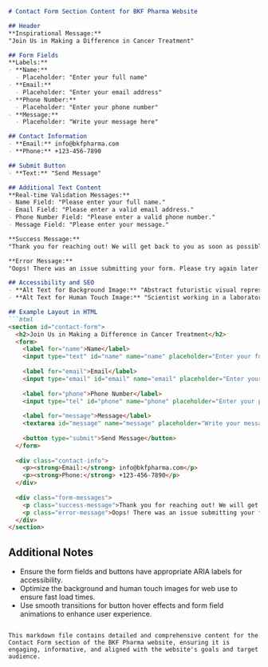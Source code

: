 ```markdown
# Contact Form Section Content for BKF Pharma Website

## Header
**Inspirational Message:**
"Join Us in Making a Difference in Cancer Treatment"

## Form Fields
**Labels:**
- **Name:** 
  - Placeholder: "Enter your full name"
- **Email:** 
  - Placeholder: "Enter your email address"
- **Phone Number:** 
  - Placeholder: "Enter your phone number"
- **Message:** 
  - Placeholder: "Write your message here"

## Contact Information
- **Email:** info@bkfpharma.com
- **Phone:** +123-456-7890

## Submit Button
- **Text:** "Send Message"

## Additional Text Content
**Real-time Validation Messages:**
- Name Field: "Please enter your full name."
- Email Field: "Please enter a valid email address."
- Phone Number Field: "Please enter a valid phone number."
- Message Field: "Please enter your message."

**Success Message:**
"Thank you for reaching out! We will get back to you as soon as possible."

**Error Message:**
"Oops! There was an issue submitting your form. Please try again later."

## Accessibility and SEO
- **Alt Text for Background Image:** "Abstract futuristic visual representing innovation and technology."
- **Alt Text for Human Touch Image:** "Scientist working in a laboratory, representing the human aspect of BKF Pharma's work."

## Example Layout in HTML
```html
<section id="contact-form">
  <h2>Join Us in Making a Difference in Cancer Treatment</h2>
  <form>
    <label for="name">Name</label>
    <input type="text" id="name" name="name" placeholder="Enter your full name" required>
    
    <label for="email">Email</label>
    <input type="email" id="email" name="email" placeholder="Enter your email address" required>
    
    <label for="phone">Phone Number</label>
    <input type="tel" id="phone" name="phone" placeholder="Enter your phone number" required>
    
    <label for="message">Message</label>
    <textarea id="message" name="message" placeholder="Write your message here" required></textarea>
    
    <button type="submit">Send Message</button>
  </form>
  
  <div class="contact-info">
    <p><strong>Email:</strong> info@bkfpharma.com</p>
    <p><strong>Phone:</strong> +123-456-7890</p>
  </div>
  
  <div class="form-messages">
    <p class="success-message">Thank you for reaching out! We will get back to you as soon as possible.</p>
    <p class="error-message">Oops! There was an issue submitting your form. Please try again later.</p>
  </div>
</section>
```

## Additional Notes
- Ensure the form fields and buttons have appropriate ARIA labels for accessibility.
- Optimize the background and human touch images for web use to ensure fast load times.
- Use smooth transitions for button hover effects and form field animations to enhance user experience.
```

This markdown file contains detailed and comprehensive content for the Contact Form section of the BKF Pharma website, ensuring it is engaging, informative, and aligned with the website's goals and target audience.
